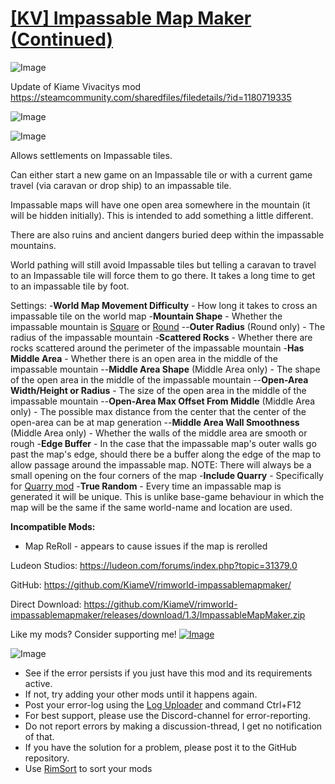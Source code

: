 # [[KV] Impassable Map Maker (Continued)]()

![Image](https://i.imgur.com/buuPQel.png)

Update of Kiame Vivacitys mod https://steamcommunity.com/sharedfiles/filedetails/?id=1180719335

![Image](https://i.imgur.com/pufA0kM.png)
	
![Image](https://i.imgur.com/Z4GOv8H.png)

Allows settlements on Impassable tiles.

Can either start a new game on an Impassable tile or with a current game travel (via caravan or drop ship) to an impassable tile.

Impassable maps will have one open area somewhere in the mountain (it will be hidden initially). This is intended to add something a little different.

There are also ruins and ancient dangers buried deep within the impassable mountains.

World pathing will still avoid Impassable tiles but telling a caravan to travel to an Impassable tile will force them to go there. It takes a long time to get to an impassable tile by foot.


Settings:
-**World Map Movement Difficulty** - How long it takes to cross an impassable tile on the world map
-**Mountain Shape** - Whether the impassable mountain is <ins>Square</ins> or <ins>Round</ins>
--**Outer Radius** (Round only) - The radius of the impassable mountain
-**Scattered Rocks** - Whether there are rocks scattered around the perimeter of the impassable mountain
-**Has Middle Area** - Whether there is an open area in the middle of the impassable mountain
--**Middle Area Shape** (Middle Area only) - The shape of the open area in the middle of the impassable mountain
--**Open-Area Width/Height or Radius** - The size of the open area in the middle of the impassable mountain
--**Open-Area Max Offset From Middle** (Middle Area only) - The possible max distance from the center that the center of the open-area can be at map generation
--**Middle Area Wall Smoothness** (Middle Area only) - Whether the walls of the middle area are smooth or rough
-**Edge Buffer** - In the case that the impassable map's outer walls go past the map's edge, should there be a buffer along the edge of the map to allow passage around the impassable map.
NOTE: There will always be a small opening on the four corners of the map
-**Include Quarry** - Specifically for [Quarry mod](https://steamcommunity.com/sharedfiles/filedetails/?id=2007576583)
-**True Random** - Every time an impassable map is generated it will be unique. This is unlike base-game behaviour in which the map will be the same if the same world-name and location are used.


**Incompatible Mods:**
- Map ReRoll - appears to cause issues if the map is rerolled


Ludeon Studios: https://ludeon.com/forums/index.php?topic=31379.0

GitHub: https://github.com/KiameV/rimworld-impassablemapmaker/

Direct Download:
https://github.com/KiameV/rimworld-impassablemapmaker/releases/download/1.3/ImpassableMapMaker.zip


Like my mods? Consider supporting me!
[![Image](https://i.imgur.com/i08683D.png)](https://ko-fi.com/kiamev)

![Image](https://i.imgur.com/PwoNOj4.png)



-  See if the error persists if you just have this mod and its requirements active.
-  If not, try adding your other mods until it happens again.
-  Post your error-log using the [Log Uploader](https://steamcommunity.com/sharedfiles/filedetails/?id=2873415404) and command Ctrl+F12
-  For best support, please use the Discord-channel for error-reporting.
-  Do not report errors by making a discussion-thread, I get no notification of that.
-  If you have the solution for a problem, please post it to the GitHub repository.
-  Use [RimSort](https://github.com/RimSort/RimSort/releases/latest) to sort your mods


